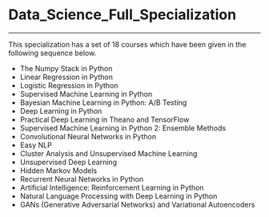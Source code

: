 # Data_Science_Full_Specialization
 -------------
 
This specialization has a set of 18 courses which have been given in the following sequence below.

- The Numpy Stack in Python
- Linear Regression in Python
- Logistic Regression in Python
- Supervised Machine Learning in Python
- Bayesian Machine Learning in Python: A/B Testing
- Deep Learning in Python
- Practical Deep Learning in Theano and TensorFlow
- Supervised Machine Learning in Python 2: Ensemble Methods
- Convolutional Neural Networks in Python
- Easy NLP
- Cluster Analysis and Unsupervised Machine Learning
- Unsupervised Deep Learning
- Hidden Markov Models
- Recurrent Neural Networks in Python
- Artificial Intelligence: Reinforcement Learning in Python
- Natural Language Processing with Deep Learning in Python
- GANs (Generative Adversarial Networks) and Variational Autoencoders

